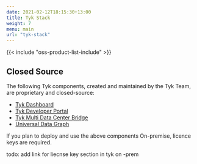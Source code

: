 ```yaml
--- 
date: 2021-02-12T18:15:30+13:00
title: Tyk Stack
weight: 7
menu: main
url: "tyk-stack"
---
```


{{< include "oss-product-list-include" >}}

## Closed Source

The following Tyk components, created and maintained by the Tyk Team, are proprietary and closed-source:

* [Tyk Dashboard](/docs/getting-started/tyk-components/dashboard/)
* [Tyk Developer Portal](/docs/getting-started/tyk-components/developer-portal/)
* [Tyk Multi Data Center Bridge](/docs/getting-started/tyk-components/mdcb/)
* [Universal Data Graph](/docs/universal-data-graph/)

If you plan to deploy and use the above components On-premise, licence keys are required.

todo: add link for liecnse key section in tyk on -prem